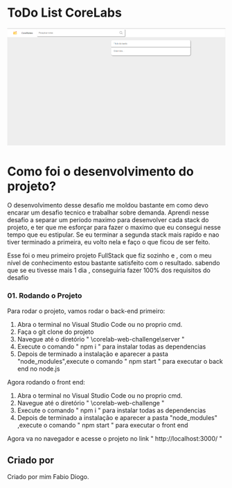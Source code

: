 # ToDo List CoreLabs

![Print da pagina](./public/printdesafio.png)

# Como foi o desenvolvimento do projeto?

O desenvolvimento desse desafio me moldou bastante em como devo encarar um desafio tecnico e trabalhar sobre demanda. Aprendi nesse desafio a separar um periodo maximo para desenvolver cada stack do projeto, e ter que me esforçar para fazer o maximo que eu consegui nesse tempo que eu estipular. Se eu terminar a segunda stack mais rapido e nao tiver terminado a primeira, eu volto nela e faço o que ficou de ser feito.

Esse foi o meu primeiro projeto FullStack que fiz sozinho e , com o meu nível de conhecimento estou bastante satisfeito com o resultado. sabendo que se eu tivesse mais 1 dia , conseguiria fazer 100% dos requisitos do desafio


### 01. Rodando o Projeto

Para rodar o projeto, vamos rodar o back-end primeiro:

1. Abra o terminal no Visual Studio Code ou no proprio cmd.
2. Faça o git clone do projeto 
3. Navegue até o diretório " \corelab-web-challenge\server "
4. Execute o comando " npm i " para instalar todas as dependencias
5. Depois de terminado a instalação e aparecer a pasta "node_modules",execute o comando " npm start " para executar o back end no node.js


Agora rodando o front end:

1. Abra o terminal no Visual Studio Code ou no proprio cmd.
2. Navegue até o diretório " \corelab-web-challenge "
3. Execute o comando " npm i " para instalar todas as dependencias
4. Depois de terminado a instalação e aparecer a pasta "node_modules" ,execute o comando " npm start " para executar o front end

Agora va no navegador e acesse o projeto no link " http://localhost:3000/ "



## Criado por

Criado por mim Fabio Diogo. 

